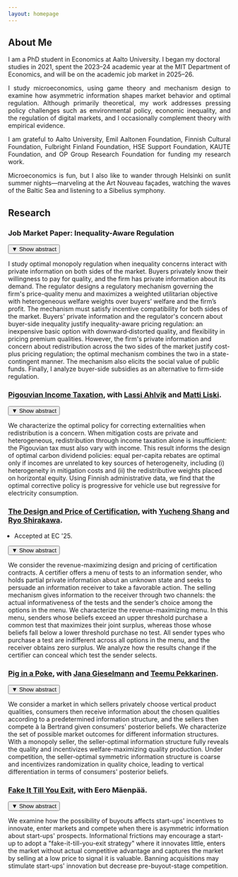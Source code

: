 ```yaml
---
layout: homepage
---
```


## About Me


I am a PhD student in Economics at Aalto University. I began my doctoral studies in 2021, spent the 2023–24 academic year at the MIT Department of Economics, and will be on the academic job market in 2025–26.

<p align="justify"> 
I study microeconomics, using game theory and mechanism design to examine how asymmetric information shapes market behavior and optimal regulation. Although primarily theoretical, my work addresses pressing policy challenges such as environmental policy, economic inequality, and the regulation of digital markets, and I occasionally complement theory with empirical evidence. </p>

<p align="justify"> 
I am grateful to Aalto University, Emil Aaltonen Foundation, Finnish Cultural Foundation, Fulbright Finland Foundation, HSE Support Foundation, KAUTE Foundation, and OP Group Research Foundation for funding my research work.  </p> 

<p align="justify"> 
Microeconomics is fun, but I also like to wander through Helsinki on sunlit summer nights&mdash;marveling at the Art Nouveau façades, watching the waves of the Baltic Sea and listening to a Sibelius symphony.  </p> 

## Research


<div class="paper">
  <h3 class="paper-title">Job Market Paper: Inequality-Aware Regulation</h3>
  <button class="toggle-abstract">▼ <span class="toggle-text">Show abstract</span></button>
  <div class="abstract hidden">
    <p>I study optimal monopoly regulation when inequality concerns interact with private information on both sides of the market.   Buyers privately know their willingness to pay for quality, and the firm has private information about its demand.  The regulator designs a regulatory mechanism governing the firm's price-quality menu  and maximizes a weighted utilitarian objective with heterogeneous welfare weights over buyers’ welfare and the firm’s profit. 
The mechanism must satisfy incentive compatibility for both sides of the market. Buyers' private information and the regulator's concern about buyer-side inequality justify inequality-aware pricing regulation:  an inexpensive basic option with downward‑distorted quality, and flexibility in pricing premium qualities. 
 However, the firm's private information and concern about redistribution across the two sides of the market justify cost-plus pricing regulation; the optimal mechanism combines the two in a state-contingent manner. 
 The mechanism also elicits the social value of public funds. 
Finally, I analyze buyer-side subsidies as an alternative to  firm‑side regulation. </p>
  </div>
</div>


<div class="paper">
  <h3 class="paper-title"><a href="https://www.dropbox.com/scl/fo/5t5ent2mhgxuyybj9s9q3/h?rlkey=8iqe7i5ftxbg5p3tsa2tyq7w3&st=xxrr8lfw&dl=0">Pigouvian Income Taxation</a>, with <a href="https://sites.google.com/site/lassiahlvik/">Lassi Ahlvik</a> and <a href="https://hse-econ.fi/liski/">Matti Liski</a>.</h3>
  <button class="toggle-abstract">▼ <span class="toggle-text">Show abstract</span></button>
  <div class="abstract hidden">
    <p>We characterize the optimal policy for correcting externalities when redistribution is a concern. When mitigation costs are private and heterogeneous, redistribution through income taxation alone is insufficient: the Pigouvian tax must also vary with income. This result informs the design of optimal carbon dividend policies: equal per-capita rebates are optimal only if incomes are unrelated to key sources of heterogeneity, including (i) heterogeneity in mitigation costs and (ii) the redistributive weights placed on horizontal equity. Using Finnish administrative data, we find that the optimal corrective policy is progressive for vehicle use but regressive for electricity consumption.</p>
  </div>
</div>


<div class="paper">
  <h3 class="paper-title"><a href="https://papers.ssrn.com/sol3/papers.cfm?abstract_id=5062549">The Design and Price of Certification</a>, with <a href="https://economics.mit.edu/people/phd-students/yucheng-shang">Yucheng Shang</a> and <a href="https://sites.google.com/view/ryoshirakawa">Ryo Shirakawa</a>.</h3>

 <ul style="margin: 0 0 1em 1em; padding-left: 1em;">
    <li style="margin-left: -1em;">Accepted at EC '25.</li>
  </ul>
  
  <button class="toggle-abstract">▼ <span class="toggle-text">Show abstract</span></button>
  <div class="abstract hidden">
    <p>We consider the revenue-maximizing design and pricing of certification contracts. A certifier offers a menu of tests to an information sender, who holds partial private information about an unknown state and seeks to persuade an information receiver to take a favorable action. The selling mechanism gives information to the receiver through two channels: the actual informativeness of the tests and the sender’s choice among the options in the menu. We characterize the revenue-maximizing menu. In this menu, senders whose beliefs exceed an upper threshold purchase a common test that maximizes their joint surplus, whereas those whose beliefs fall below a lower threshold purchase no test. All sender types who purchase a test are indifferent across all options in the menu, and the receiver obtains zero surplus. We analyze how the results change if the certifier can conceal which test the sender selects.</p>
  </div>
</div>

<div class="paper">
  <h3 class="paper-title"><a href="https://papers.ssrn.com/sol3/papers.cfm?abstract_id=5194687">Pig in a Poke</a>, with <a href="https://sites.google.com/view/jana-gieselmann/home">Jana Gieselmann</a> and <a href="https://www.teemupekkarinen.com/">Teemu Pekkarinen</a>.</h3>
  <button class="toggle-abstract">▼ <span class="toggle-text">Show abstract</span></button>
  <div class="abstract hidden">
    <p>We consider a market in which sellers privately choose vertical product qualities, consumers then receive information about the chosen qualities according to a predetermined information structure, and the sellers then compete à la Bertrand given consumers' posterior beliefs. We characterize the set of possible market outcomes for different information structures. With a monopoly seller, the seller-optimal information structure fully reveals the quality and incentivizes welfare-maximizing quality production. Under competition, the seller-optimal symmetric information structure is coarse and incentivizes randomization in quality choice, leading to vertical differentiation in terms of consumers' posterior beliefs.</p>
  </div>
</div>

<div class="paper">
  <h3 class="paper-title"><a href="https://papers.ssrn.com/sol3/papers.cfm?abstract_id=5064140">Fake It Till You Exit</a>, with Eero Mäenpää.</h3>
  <button class="toggle-abstract">▼ <span class="toggle-text">Show abstract</span></button>
  <div class="abstract hidden">
    <p>We examine how the possibility of buyouts affects start-ups' incentives to innovate, enter markets and compete when there is asymmetric information about start-ups' prospects. Informational frictions may encourage a start-up to adopt a "fake-it-till-you-exit strategy" where it innovates little, enters the market without actual competitive advantage and captures the market by selling at a low price to signal it is valuable. Banning acquisitions may stimulate start-ups' innovation but decrease pre-buyout-stage competition.</p>
  </div>
</div>
